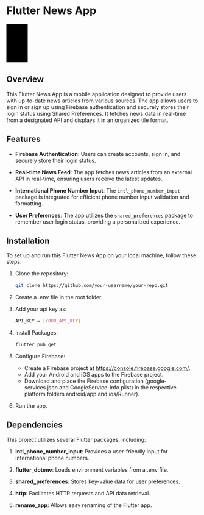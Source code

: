 # Flutter News App

<!-- ![App Screenshot](/assets/news.gif) -->
<img src="/assets/news.gif" alt="App Screenshot" height="100">

## Overview

This Flutter News App is a mobile application designed to provide users with up-to-date news articles from various sources. The app allows users to sign in or sign up using Firebase authentication and securely stores their login status using Shared Preferences. It fetches news data in real-time from a designated API and displays it in an organized tile format.

## Features

- **Firebase Authentication**: Users can create accounts, sign in, and securely store their login status.

- **Real-time News Feed**: The app fetches news articles from an external API in real-time, ensuring users receive the latest updates.

- **International Phone Number Input**: The `intl_phone_number_input` package is integrated for efficient phone number input validation and formatting.

- **User Preferences**: The app utilizes the `shared_preferences` package to remember user login status, providing a personalized experience.

## Installation

To set up and run this Flutter News App on your local machine, follow these steps:

1. Clone the repository:

   ```bash
   git clone https://github.com/your-username/your-repo.git
   ```

2. Create a .env file in the root folder.
3. Add your api key as:

   ```bash
   API_KEY = [YOUR_API_KEY]
   ```

4. Install Packages:

   ```bash
   flutter pub get
   ```

5. Configure Firebase:
   - Create a Firebase project at https://console.firebase.google.com/.
   - Add your Android and iOS apps to the Firebase project.
   - Download and place the Firebase configuration (google-services.json and GoogleService-Info.plist) in the respective platform folders android/app and ios/Runner).
6. Run the app.

## Dependencies

This project utilizes several Flutter packages, including:

1. **intl_phone_number_input**: Provides a user-friendly input for international phone numbers.

2. **flutter_dotenv**: Loads environment variables from a .env file.
3. **shared_preferences**: Stores key-value data for user preferences.
4. **http**: Facilitates HTTP requests and API data retrieval.
5. **rename_app**: Allows easy renaming of the Flutter app.
